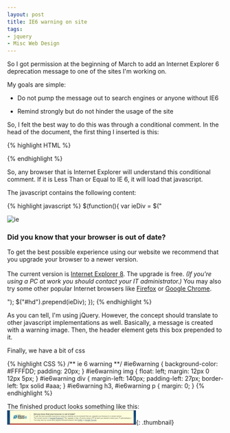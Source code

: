 ```yaml
---
layout: post
title: IE6 warning on site
tags:
- jquery
- Misc Web Design
---
```


So I got permission at the beginning of March to add an Internet Explorer 6 deprecation message to one of the sites I'm working on.

My goals are simple:




  * Do not pump the message out to search engines or anyone without IE6


  * Remind strongly but do not hinder the usage of the site



So, I felt the best way to do this was through a conditional comment.  In the head of the document, the first thing I inserted is this:


{% highlight HTML %}
<!--[if lte IE 6]>
<script type="text/javascript" src="/js/ie6warning.js"></script>
<![endif]-->    
{% endhighlight %}
    
    



So, any browser that is Internet Explorer will understand this conditional comment.  If it is Less Than or Equal to IE 6, it will load that javascript.

The javascript contains the following content:

    
{% highlight javascript %}
$(function(){
    var ieDiv = $("<div id="ie6warning"><img src="/images/ie6logo.gif" alt="ie"></img><div><h3>Did you know that your browser is out of date?</h3><p>To get the best possible experience using our website we recommend that you upgrade your browser to a newer version.<br></br>The current version is <a href="http://microsoft.com/ie">Internet Explorer 8</a>.  The upgrade is free.  <em>(If you're using a PC at work you should contact your IT administrator.)</em> You may also try some other popular Internet browsers like <a href="http://getfirefox.com">Firefox</a> or <a href="http://google.com/chrome">Google Chrome</a>.</div></div>");
    $("#hd").prepend(ieDiv);
});
{% endhighlight %}
    

As you can tell, I'm using jQuery.  However, the concept should translate to other javascript implementations as well.  Basically, a message is created with a warning image.  Then, the header element gets this box prepended to it.

Finally, we have a bit of css

{% highlight CSS %}
/** ie 6 warning **/
#ie6warning {
    background-color: #FFFFDD;
    padding: 20px;
}
#ie6warning img {
    float: left;
    margin: 12px 0 12px 5px;
}
#ie6warning div {
    margin-left: 140px;
    padding-left: 27px;
    border-left: 1px solid #aaa;
}
#ie6warning h3, #ie6warning p {
    margin: 0;
}
{% endhighlight %}
    



The finished product looks something like this:
[![](/uploads/2010/untitled-300x34.jpg)](/uploads/2010/untitled.jpg){: .thumbnail}
